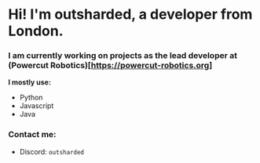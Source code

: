 # Hi! I'm outsharded, a developer from London. 

### I am currently working on projects as the lead developer at (Powercut Robotics)[https://powercut-robotics.org]

**I mostly use:**

- Python
- Javascript
- Java

### Contact me:
- Discord: `outsharded`


